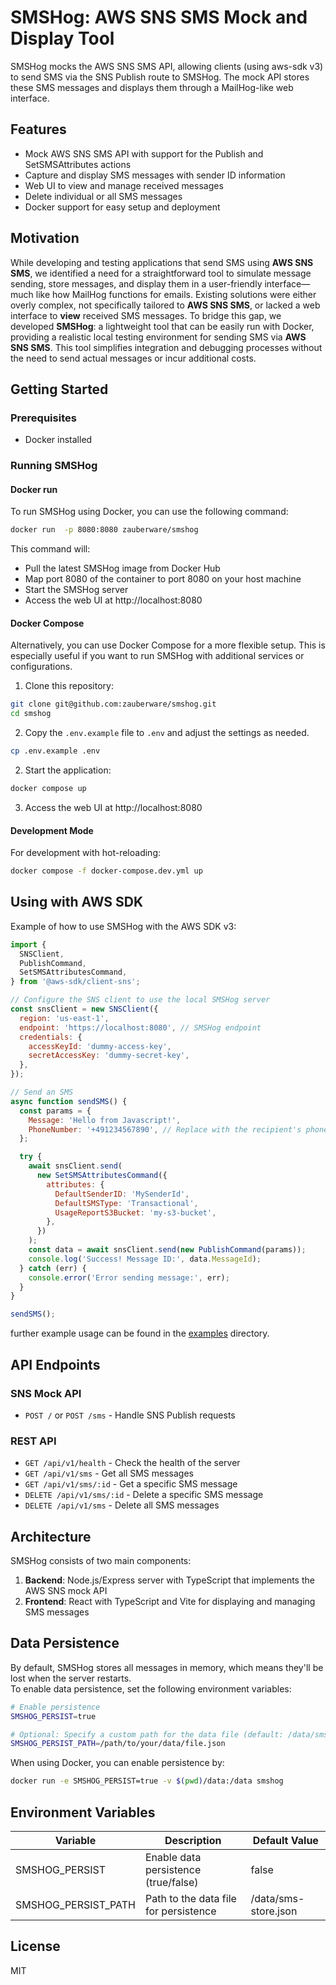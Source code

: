 # SMSHog: AWS SNS SMS Mock and Display Tool

SMSHog mocks the AWS SNS SMS API, allowing clients (using aws-sdk v3) to send SMS via the SNS Publish route to SMSHog. The mock API stores these SMS messages and displays them through a MailHog-like web interface.

## Features

- Mock AWS SNS SMS API with support for the Publish and SetSMSAttributes actions
- Capture and display SMS messages with sender ID information
- Web UI to view and manage received messages
- Delete individual or all SMS messages
- Docker support for easy setup and deployment

## Motivation

While developing and testing applications that send SMS using **AWS SNS SMS**, we identified a need for a straightforward tool to simulate message sending, store messages, and display them in a user-friendly interface—much like how MailHog functions for emails. Existing solutions were either overly complex, not specifically tailored to **AWS SNS SMS**, or lacked a web interface to **view** received SMS messages. To bridge this gap, we developed **SMSHog**: a lightweight tool that can be easily run with Docker, providing a realistic local testing environment for sending SMS via **AWS SNS SMS**. This tool simplifies integration and debugging processes without the need to send actual messages or incur additional costs.

## Getting Started

### Prerequisites

- Docker installed

### Running SMSHog

#### Docker run

To run SMSHog using Docker, you can use the following command:

```bash
docker run  -p 8080:8080 zauberware/smshog
```

This command will:

- Pull the latest SMSHog image from Docker Hub
- Map port 8080 of the container to port 8080 on your host machine
- Start the SMSHog server
- Access the web UI at http://localhost:8080

#### Docker Compose

Alternatively, you can use Docker Compose for a more flexible setup. This is especially useful if you want to run SMSHog with additional services or configurations.

1. Clone this repository:

```bash
git clone git@github.com:zauberware/smshog.git
cd smshog
```

2. Copy the `.env.example` file to `.env` and adjust the settings as needed.

```bash
cp .env.example .env
```

2. Start the application:

```bash
docker compose up
```

3. Access the web UI at http://localhost:8080

#### Development Mode

For development with hot-reloading:

```bash
docker compose -f docker-compose.dev.yml up
```

## Using with AWS SDK

Example of how to use SMSHog with the AWS SDK v3:

```javascript
import {
  SNSClient,
  PublishCommand,
  SetSMSAttributesCommand,
} from '@aws-sdk/client-sns';

// Configure the SNS client to use the local SMSHog server
const snsClient = new SNSClient({
  region: 'us-east-1',
  endpoint: 'https://localhost:8080', // SMSHog endpoint
  credentials: {
    accessKeyId: 'dummy-access-key',
    secretAccessKey: 'dummy-secret-key',
  },
});

// Send an SMS
async function sendSMS() {
  const params = {
    Message: 'Hello from Javascript!',
    PhoneNumber: '+491234567890', // Replace with the recipient's phone number
  };

  try {
    await snsClient.send(
      new SetSMSAttributesCommand({
        attributes: {
          DefaultSenderID: 'MySenderId',
          DefaultSMSType: 'Transactional',
          UsageReportS3Bucket: 'my-s3-bucket',
        },
      })
    );
    const data = await snsClient.send(new PublishCommand(params));
    console.log('Success! Message ID:', data.MessageId);
  } catch (err) {
    console.error('Error sending message:', err);
  }
}

sendSMS();
```

further example usage can be found in the [examples](./examples) directory.

## API Endpoints

### SNS Mock API

- `POST /` or `POST /sms` - Handle SNS Publish requests

### REST API

- `GET /api/v1/health` - Check the health of the server
- `GET /api/v1/sms` - Get all SMS messages
- `GET /api/v1/sms/:id` - Get a specific SMS message
- `DELETE /api/v1/sms/:id` - Delete a specific SMS message
- `DELETE /api/v1/sms` - Delete all SMS messages

## Architecture

SMSHog consists of two main components:

1. **Backend**: Node.js/Express server with TypeScript that implements the AWS SNS mock API
2. **Frontend**: React with TypeScript and Vite for displaying and managing SMS messages

## Data Persistence

By default, SMSHog stores all messages in memory, which means they'll be lost when the server restarts.  
To enable data persistence, set the following environment variables:

```bash
# Enable persistence
SMSHOG_PERSIST=true

# Optional: Specify a custom path for the data file (default: /data/sms-store.json)
SMSHOG_PERSIST_PATH=/path/to/your/data/file.json
```

When using Docker, you can enable persistence by:

```bash
docker run -e SMSHOG_PERSIST=true -v $(pwd)/data:/data smshog
```

## Environment Variables

| Variable            | Description                           | Default Value        |
| ------------------- | ------------------------------------- | -------------------- |
| SMSHOG_PERSIST      | Enable data persistence (true/false)  | false                |
| SMSHOG_PERSIST_PATH | Path to the data file for persistence | /data/sms-store.json |

## License

MIT
